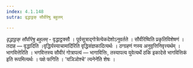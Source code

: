 ```yaml
---
index: 4.1.148
sutra: वृद्धाट्ठक् सौवीरेषु बहुलम्

---
```

_वृद्धाट्ठक् सौवीरेषु बहुलम्_ - वृद्धाट्ठक्सौ । पूर्वसूत्राद्गोत्रेत्येकदेशोऽनुवर्तते । सौवीरेष्विति प्रकृतिविशेषणं । तदाह — वृद्धादिति ।वृद्धिर्यस्याचामादि॑रिति वृद्धिसंज्ञकादित्यर्थः । ठग्ग्रहणं णस्य अनुवृत्तिनिवृत्त्यर्थम् । भागवित्तेरिति । भगवित्तस्य सौवीरं गोत्रापत्यं — भागावित्तिः, तस्यापत्य युवेत्यर्थे ठकि इकादेसे भागवित्तिक॑ इति रूपमित्यर्थः । पक्षे फगिति । 'यञिञोश्चे' त्यनेने॑ति शेषः । 